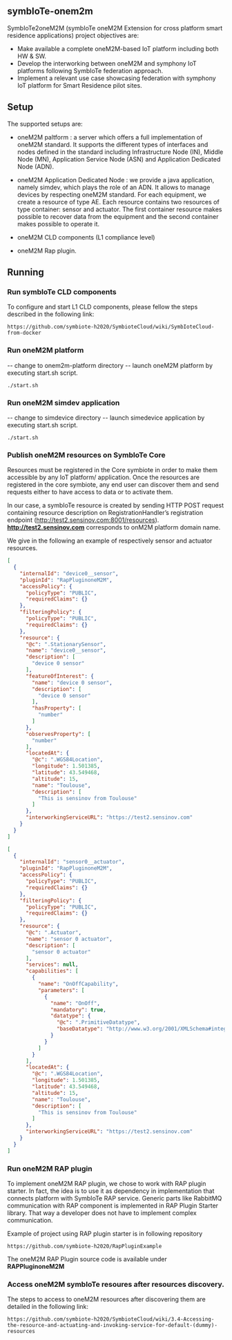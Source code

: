 symbIoTe-onem2m
--------------------

SymbIoTe2oneM2M (symbIoTe oneM2M Extension for cross platform smart residence applications) project objectives are: 

- Make available a complete oneM2M-based IoT platform including both HW & SW. 
- Develop the interworking between oneM2M and symphony IoT platforms following SymbIoTe federation approach. 
- Implement a relevant use case showcasing federation with symphony IoT platform for Smart Residence pilot sites.

Setup
--------------------

The supported setups are:

- oneM2M paltform : a server which offers a full implementation of oneM2M standard. It supports the different types of interfaces and nodes defined in the standard including Infrastructure Node (IN), Middle Node (MN), Application Service Node (ASN) and Application Dedicated Node (ADN).

- oneM2M Application Dedicated Node : we provide a java application, namely simdev, which plays the role of an ADN. It allows to manage devices by respecting oneM2M standard. For each equipment, we create a resource of type AE. Each resource contains two resources of type container: sensor and actuator. The first container resource makes possible to recover data from the equipment and the second container makes possible to operate it.

- oneM2M CLD components (L1 compliance level) 

- oneM2M Rap plugin. 


Running
-------------------

### Run symbIoTe CLD components

To configure and start L1 CLD components, please fellow the steps described in the following link: 
```
https://github.com/symbiote-h2020/SymbioteCloud/wiki/SymbIoteCloud-from-docker
```

### Run oneM2M platform

-- change to onem2m-platform directory 
-- launch oneM2M platform by executing start.sh script. 
```
./start.sh 
```


### Run oneM2M simdev application 
-- change to simdevice directory 
-- launch simedevice application by executing start.sh script. 
```
./start.sh 
```

### Publish oneM2M resources on SymbIoTe Core
Resources must be registered in the Core symbiote in order to make them accessible by any IoT platform/ application. Once the resources are registered in the core symbiote, any end user can discover them and send requests either to have access to data or to activate them.

In our case, a symbIoTe resource is created by sending HTTP POST request containing resource description on RegistrationHandler’s registration endpoint (http://test2.sensinov.com:8001/resources). **http://test2.sensinov.com** corresponds to onM2M platform domain name. 

We give in the following an example of respectively sensor and actuator resources. 
```json
[
  {
    "internalId": "device0__sensor",
    "pluginId": "RapPluginoneM2M",
    "accessPolicy": {
      "policyType": "PUBLIC",
      "requiredClaims": {}
    },
    "filteringPolicy": {
      "policyType": "PUBLIC",
      "requiredClaims": {}
    },
    "resource": {
      "@c": ".StationarySensor",
      "name": "device0__sensor",
      "description": [
        "device 0 sensor"
      ],
      "featureOfInterest": {
        "name": "device 0 sensor",
        "description": [
          "device 0 sensor"
        ],
        "hasProperty": [
          "number"
        ]
      },
      "observesProperty": [
        "number"
      ],
      "locatedAt": {
        "@c": ".WGS84Location",
        "longitude": 1.501385,
        "latitude": 43.549468,
        "altitude": 15,
        "name": "Toulouse",
        "description": [
          "This is sensinov from Toulouse"
        ]
      },
      "interworkingServiceURL": "https://test2.sensinov.com"
    }
  }
]
```

```json
[
  {
    "internalId": "sensor0__actuator",
    "pluginId": "RapPluginoneM2M",
    "accessPolicy": {
      "policyType": "PUBLIC",
      "requiredClaims": {}
    },
    "filteringPolicy": {
      "policyType": "PUBLIC",
      "requiredClaims": {}
    },
    "resource": {
      "@c": ".Actuator",
      "name": "sensor 0 actuator",
      "description": [
        "sensor 0 actuator"
      ],
      "services": null,
      "capabilities": [
        {
          "name": "OnOffCapability",
          "parameters": [
            {
              "name": "OnOff",
              "mandatory": true,
              "datatype": {
                "@c": ".PrimitiveDatatype",
                "baseDatatype": "http://www.w3.org/2001/XMLSchema#integer"
              }
            }
          ]
        }
      ],
      "locatedAt": {
        "@c": ".WGS84Location",
        "longitude": 1.501385,
        "latitude": 43.549468,
        "altitude": 15,
        "name": "Toulouse",
        "description": [
          "This is sensinov from Toulouse"
        ]
      },
      "interworkingServiceURL": "https://test2.sensinov.com"
    }
  }
]
```

### Run oneM2M RAP plugin

To implement oneM2M RAP plugin, we chose to work with RAP plugin starter. In fact, the idea is to use it as dependency in implementation that connects platform with SymbIoTe RAP service. Generic parts like RabbitMQ communication with RAP component is implemented in RAP Plugin Starter library. That way a developer does not have to implement complex communication.

Example of project using RAP plugin starter is in following repository 
```
https://github.com/symbiote-h2020/RapPluginExample
```

The oneM2M RAP Plugin source code is available under **RAPPluginoneM2M**

### Access oneM2M symbIoTe resoures after resources discovery. 

The steps to access to oneM2M resources after discovering them are detailed in the following link: 
```
https://github.com/symbiote-h2020/SymbioteCloud/wiki/3.4-Accessing-the-resource-and-actuating-and-invoking-service-for-default-(dummy)-resources
```
